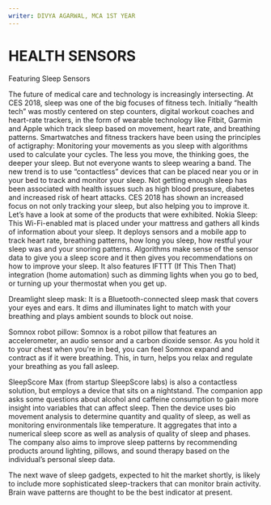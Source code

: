 ```yaml
---
writer: DIVYA AGARWAL, MCA 1ST YEAR
---
```


# HEALTH SENSORS

Featuring Sleep Sensors

The future of medical care and technology is increasingly intersecting. At CES 2018, sleep was one of the big focuses of fitness tech. Initially “health tech” was mostly centered on step counters, digital workout coaches and heart-rate trackers, in the form of wearable technology like Fitbit, Garmin and Apple which track sleep based on movement, heart rate, and breathing patterns. Smartwatches and fitness trackers have been using the principles of actigraphy: Monitoring your movements as you sleep with algorithms used to calculate your cycles. The less you move, the thinking goes, the deeper your sleep. But not everyone wants to sleep wearing a band. The new trend is to use “contactless” devices that can be placed near you or in your bed to track and monitor your sleep.
Not getting enough sleep has been associated with health issues such as high blood pressure, diabetes and increased risk of heart attacks. CES 2018 has shown an increased focus on not only tracking your sleep, but also helping you to improve it.  Let’s have a look at some of the products that were exhibited.
Nokia Sleep: This Wi-Fi-enabled mat is placed under your mattress and gathers all kinds of information about your sleep. It deploys sensors and a mobile app to track heart rate, breathing patterns, how long you sleep, how restful your sleep was and your snoring patterns. Algorithms make sense of the sensor data to give you a sleep score and it then gives you recommendations on how to improve your sleep. It also features IFTTT (If This Then That) integration (home automation) such as dimming lights when you go to bed, or turning up your thermostat when you get up.
							
 
Dreamlight sleep mask: It is a Bluetooth-connected sleep mask that covers your eyes and ears. It dims and illuminates light to match with your breathing and plays ambient sounds to block out noise.

 
Somnox robot pillow: Somnox is a robot pillow that features an accelerometer, an audio sensor and a carbon dioxide sensor. As you hold it to your chest when you're in bed, you can feel Somnox expand and contract as if it were breathing. This, in turn, helps you relax and regulate your breathing as you fall asleep.
 
SleepScore Max (from startup SleepScore labs) is also a contactless solution, but employs a device that sits on a nightstand. The companion app asks some questions about alcohol and caffeine consumption to gain more insight into variables that can affect sleep. Then the device uses bio movement analysis to determine quantity and quality of sleep, as well as monitoring environmentals like temperature. It aggregates that into a numerical sleep score as well as analysis of quality of sleep and phases. The company also aims to improve sleep patterns by recommending products around lighting, pillows, and sound therapy based on the individual’s personal sleep data.

 
The next wave of sleep gadgets, expected to hit the market shortly, is likely to include more sophisticated sleep-trackers that can monitor brain activity. Brain wave patterns are thought to be the best indicator at present.
 